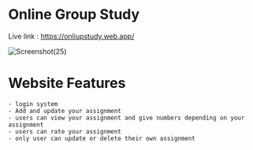 # Online Group Study

Live link : https://onliupstudy.web.app/


![Screenshot(25)](https://github.com/Francis4402/Online-Group-Study/assets/91011882/18a5d892-8fe6-44ec-b1e8-a180f2a0dad4)

# Website Features 
    - login system
    - Add and update your assignment 
    - users can view your assignment and give numbers depending on your assignment
    - users can rate your assignment
    - only user can update or delete their own assignment


